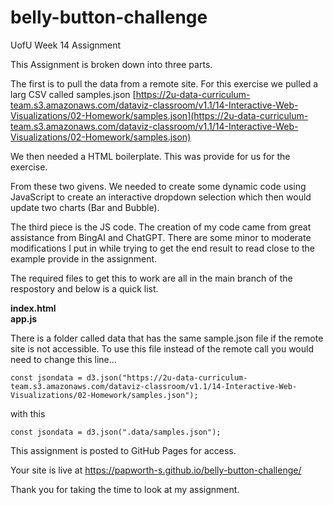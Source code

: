 # belly-button-challenge
UofU Week 14 Assignment

This Assignment is broken down into three parts.  

The first is to pull the data from a remote site.  For this exercise we pulled a larg CSV called samples.json [https://2u-data-curriculum-team.s3.amazonaws.com/dataviz-classroom/v1.1/14-Interactive-Web-Visualizations/02-Homework/samples.json](https://2u-data-curriculum-team.s3.amazonaws.com/dataviz-classroom/v1.1/14-Interactive-Web-Visualizations/02-Homework/samples.json) 

We then needed a HTML boilerplate. This was provide for us for the exercise.

From these two givens. We needed to create some dynamic code using JavaScript to create an interactive dropdown selection which then would update two charts (Bar and Bubble).

The third piece is the JS code.  The creation of my code came from great assistance from BingAI and ChatGPT. There are some minor to moderate modifications I put in while trying to get the end result to read close to the example provide in the assignment.

The required files to get this to work are all in the main branch of the respostory and below is a quick list.

__index.html__</br>
__app.js__

There is a folder called data that has the same sample.json file if the remote site is not accessible. To use this file instead of the remote call you would need to change this line...

    const jsondata = d3.json("https://2u-data-curriculum-team.s3.amazonaws.com/dataviz-classroom/v1.1/14-Interactive-Web-Visualizations/02-Homework/samples.json");

with this

    const jsondata = d3.json(".data/samples.json");



This assignment is posted to GitHub Pages for access.

Your site is live at https://papworth-s.github.io/belly-button-challenge/

Thank you for taking the time to look at my assignment. 


